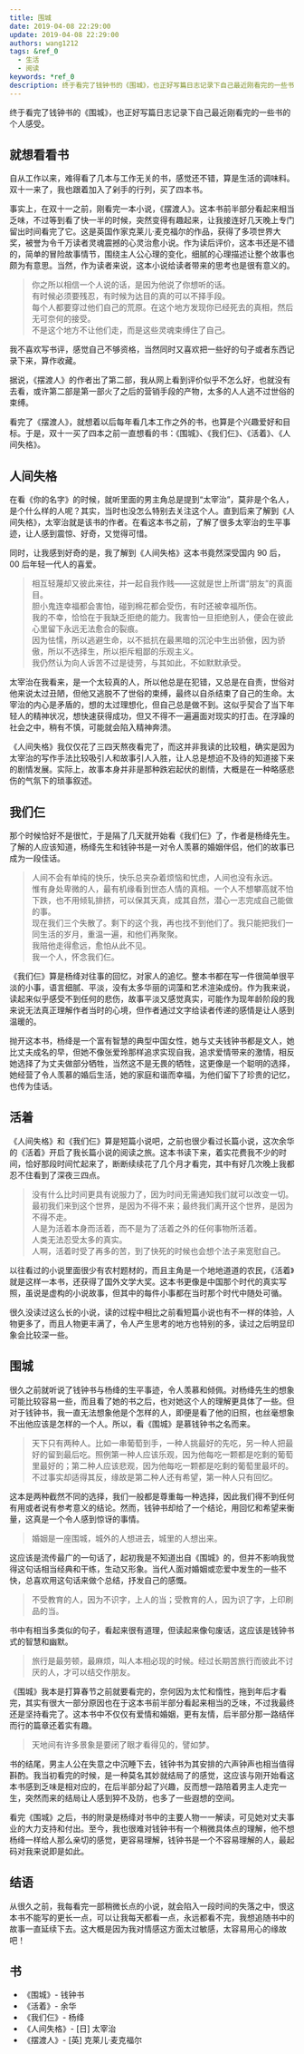 ```yaml
---
title: 围城
date: 2019-04-08 22:29:00
update: 2019-04-08 22:29:00
authors: wang1212
tags: &ref_0
  - 生活
  - 阅读
keywords: *ref_0
description: 终于看完了钱钟书的《围城》，也正好写篇日志记录下自己最近刚看完的一些书的个人感受。
---
```



终于看完了钱钟书的《围城》，也正好写篇日志记录下自己最近刚看完的一些书的个人感受。

<!-- truncate -->

## 就想看看书

自从工作以来，难得看了几本与工作无关的书，感觉还不错，算是生活的调味料。双十一来了，我也跟着加入了剁手的行列，买了四本书。

事实上，在双十一之前，刚看完一本小说，《摆渡人》。这本书前半部分看起来相当乏味，不过等到看了快一半的时候，突然变得有趣起来，让我接连好几天晚上专门留出时间看完了它。这是英国作家克莱儿·麦克福尔的作品，获得了多项世界大奖，被誉为令千万读者灵魂震撼的心灵治愈小说。作为读后评价，这本书还是不错的，简单的冒险故事情节，围绕主人公心理的变化，细腻的心理描述让整个故事也颇为有意思。当然，作为读者来说，这本小说给读者带来的思考也是很有意义的。

> 你之所以相信一个人说的话，是因为他说了你想听的话。 <br />
> 有时候必须要残忍，有时候为达目的真的可以不择手段。 <br />
> 每个人都要穿过他们自己的荒原。在这个地方发现你已经死去的真相，然后无可奈何的接受。 <br />
> 不是这个地方不让他们走，而是这些灵魂束缚住了自己。

我不喜欢写书评，感觉自己不够资格，当然同时又喜欢把一些好的句子或者东西记录下来，算作收藏。

据说，《摆渡人》的作者出了第二部，我从网上看到评价似乎不怎么好，也就没有去看，或许第二部是第一部火了之后的营销手段的产物，太多的人人逃不过世俗的束缚。

看完了《摆渡人》，就想着以后每年看几本工作之外的书，也算是个兴趣爱好和目标。于是，双十一买了四本之前一直想看的书：《围城》、《我们仨》、《活着》、《人间失格》。

## 人间失格

在看《你的名字》的时候，就听里面的男主角总是提到“太宰治”，莫非是个名人，是个什么样的人呢？其实，当时也没怎么特别去关注这个人。直到后来了解到《人间失格》，太宰治就是该书的作者。在看这本书之前，了解了很多太宰治的生平事迹，让人感到震惊、好奇，又觉得可惜。

同时，让我感到好奇的是，我了解到《人间失格》这本书竟然深受国内 90 后，00 后年轻一代人的喜爱。

> 相互轻蔑却又彼此来往，并一起自我作贱——这就是世上所谓“朋友”的真面目。 <br />
> 胆小鬼连幸福都会害怕，碰到棉花都会受伤，有时还被幸福所伤。 <br />
> 我的不幸，恰恰在于我缺乏拒绝的能力。我害怕一旦拒绝别人，便会在彼此心里留下永远无法愈合的裂痕。 <br />
> 因为怯懦，所以逃避生命，以不抵抗在最黑暗的沉沦中生出骄傲，因为骄傲，所以不选择生，所以拒斥粗鄙的乐观主义。 <br />
> 我仍然认为向人诉苦不过是徒劳，与其如此，不如默默承受。

太宰治在我看来，是一个太较真的人，所以他总是在犯错，又总是在自责，世俗对他来说太过丑陋，但他又逃脱不了世俗的束缚，最终以自杀结束了自己的生命。太宰治的内心是矛盾的，想的太过理想化，但自己总是做不到。这似乎契合了当下年轻人的精神状况，想快速获得成功，但又不得不一遍遍面对现实的打击。在浮躁的社会之中，稍有不慎，可能就会陷入精神奔溃。

《人间失格》我仅仅花了三四天熬夜看完了，而这并非我读的比较粗，确实是因为太宰治的写作手法比较吸引人和故事引人入胜，让人总是想迫不及待的知道接下来的剧情发展。实际上，故事本身并非是那种跌宕起伏的剧情，大概是在一种略感悲伤的气氛下的琐事叙述。

## 我们仨

那个时候恰好不是很忙，于是隔了几天就开始看《我们仨》了，作者是杨绛先生。了解的人应该知道，杨绛先生和钱钟书是一对令人羡慕的婚姻伴侣，他们的故事已成为一段佳话。

> 人间不会有单纯的快乐，快乐总夹杂着烦恼和忧虑，人间也没有永远。 <br />
> 惟有身处卑微的人，最有机缘看到世态人情的真相。一个人不想攀高就不怕下跌，也不用倾轧排挤，可以保其天真，成其自然，潜心一志完成自己能做的事。 <br />
> 现在我们三个失散了。剩下的这个我，再也找不到他们了。我只能把我们一同生活的岁月，重温一遍，和他们再聚聚。 <br />
> 我陪他走得愈远，愈怕从此不见。 <br />
> 我一个人，怀念我们仨。

《我们仨》算是杨绛对往事的回忆，对家人的追忆。整本书都在写一件很简单很平淡的小事，语言细腻、平淡，没有太多华丽的词藻和艺术渲染成份。作为我来说，读起来似乎感受不到任何的悲伤，故事平淡又感觉真实，可能作为现年龄阶段的我来说无法真正理解作者当时的心境，但作者通过文字给读者传递的感情是让人感到温暖的。

抛开这本书，杨绛是一个富有智慧的典型中国女性，她与丈夫钱钟书都是文人，她比丈夫成名的早，但她不像张爱玲那样追求实现自我，追求爱情带来的激情，相反她选择了为丈夫做部分牺牲，当然这不是无畏的牺牲，这更像是一个聪明的选择，她经营了令人羡慕的婚后生活，她的家庭和谐而幸福，为他们留下了珍贵的记忆，也传为佳话。

## 活着

《人间失格》和《我们仨》算是短篇小说吧，之前也很少看过长篇小说，这次余华的《活着》开启了我长篇小说的阅读之旅。这本书读下来，着实花费我不少的时间，恰好那段时间忙起来了，断断续续花了几个月才看完，其中有好几次晚上我都忍不住看到了深夜三四点。

> 没有什么比时间更具有说服力了，因为时间无需通知我们就可以改变一切。 <br />
> 最初我们来到这个世界，是因为不得不来；最终我们离开这个世界，是因为不得不走。 <br />
> 人是为活着本身而活着，而不是为了活着之外的任何事物所活着。 <br />
> 人类无法忍受太多的真实。 <br />
> 人啊，活着时受了再多的苦，到了快死的时候也会想个法子来宽慰自己。

以往看过的小说里面很少有农村题材的，而且主角是一个地地道道的农民，《活着》就是这样一本书，还获得了国外文学大奖。这本书更像是中国那个时代的真实写照，虽说是虚构的小说故事，但其中的每件小事都在当时那个时代中随处可循。

很久没读过这么长的小说，读的过程中相比之前看短篇小说也有不一样的体验，人物更多了，而且人物更丰满了，令人产生思考的地方也特别的多，读过之后明显印象会比较深一些。

## 围城

很久之前就听说了钱钟书与杨绛的生平事迹，令人羡慕和倾佩。对杨绛先生的想象可能比较容易一些，而且看了她的书之后，也对她这个人的理解更具体了一些。但对于钱钟书，我一直无法想象他是个怎样的人，即便是看了他的旧照，也丝毫想象不出他应该是怎样的一个人。所以，看《围城》是慕钱钟书之名而来。

> 天下只有两种人。比如一串葡萄到手，一种人挑最好的先吃，另一种人把最好的留到最后吃。照例第一种人应该乐观，因为他每吃一颗都是吃剩的葡萄里最好的；第二种人应该悲观，因为他每吃一颗都是吃剩的葡萄里最坏的。不过事实却适得其反，缘故是第二种人还有希望，第一种人只有回忆。

这本是两种截然不同的选择，我们一般都是尊重每一种选择，因此我们得不到任何有用或者说有参考意义的结论。然而，钱钟书却给了一个结论，用回忆和希望来衡量，这真是一个令人感到惊讶的事情。

> 婚姻是一座围城，城外的人想进去，城里的人想出来。

这应该是流传最广的一句话了，起初我是不知道出自《围城》的，但并不影响我觉得这句话相当经典和干练，生动又形象。当代人面对婚姻或恋爱中发生的一些不快，总喜欢用这句话来做个总结，抒发自己的感慨。

> 不受教育的人，因为不识字，上人的当；受教育的人，因为识了字，上印刷品的当。

书中有相当多类似的句子，看起来很有道理，但读起来像句废话，这应该是钱钟书式的智慧和幽默。

> 旅行是最劳顿，最麻烦，叫人本相必现的时候。经过长期苦旅行而彼此不讨厌的人，才可以结交作朋友。

《围城》我本是打算春节之前就要看完的，奈何因为太忙和惰性，拖到年后才看完，其实有很大一部分原因也在于这本书前半部分看起来相当的乏味，不过我最终还是坚持看完了。这本书中不仅仅有爱情和婚姻，更有友情，后半部分那一路结伴而行的篇章还着实有趣。

> 天地间有许多景象是要闭了眼才看得见的，譬如梦。

书的结尾，男主人公在失意之中沉睡下去，钱钟书为其安排的六声钟声也相当值得斟酌。我当初看完的时候，是一种莫名其妙就结局了的感觉，这应该与刚开始看这本书感到乏味是相对应的，在后半部分起了兴趣，反而想一路陪着男主人走完一生，突然而来的结局让人感到猝不及防，也多了一些遐想的空间。

看完《围城》之后，书的附录是杨绛对书中的主要人物一一解读，可见她对丈夫事业的大力支持和付出。至今，我也很难对钱钟书有一个稍微具体点的理解，他不想杨绛一样给人那么亲切的感觉，更容易理解，钱钟书是一个不容易理解的人，最起码对我来说即是如此。

## 结语

从很久之前，我每看完一部稍微长点的小说，就会陷入一段时间的失落之中，恨这本书不能写的更长一点，可以让我每天都看一点，永远都看不完，我想追随书中的故事一直延续下去。这大概是因为我对情感这方面太过敏感，太容易用心的缘故吧！

## 书

- 《围城》- 钱钟书
- 《活着》- 余华
- 《我们仨》- 杨绛
- 《人间失格》- [日] 太宰治
- 《摆渡人》- [英] 克莱儿·麦克福尔
